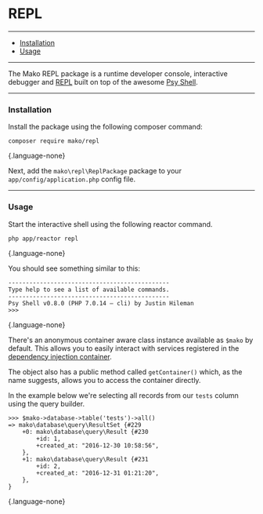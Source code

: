 # REPL

--------------------------------------------------------

* [Installation](#installation)
* [Usage](#usage)

--------------------------------------------------------

The Mako REPL package is a runtime developer console, interactive debugger and [REPL](https://en.wikipedia.org/wiki/Read-eval-print_loop) built on top of the awesome [Psy Shell](http://psysh.org/).

--------------------------------------------------------

<a id="installation"></a>

### Installation

Install the package using the following composer command:

```
composer require mako/repl
```
{.language-none}

Next, add the `mako\repl\ReplPackage` package to your `app/config/application.php` config file.

--------------------------------------------------------

<a id="usage"></a>

### Usage

Start the interactive shell using the following reactor command.

```
php app/reactor repl
```
{.language-none}

You should see something similar to this:

```
----------------------------------------------
Type help to see a list of available commands.
----------------------------------------------
Psy Shell v0.8.0 (PHP 7.0.14 — cli) by Justin Hileman
>>>
```
{.language-none}

There's an anonymous container aware class instance available as `$mako` by default. This allows you to easily interact with services registered in the [dependency injection container](:base_url:/docs/:version:/getting-started:dependency-injection#services).

The object also has a public method called `getContainer()` which, as the name suggests, allows you to access the container directly.

In the example below we're selecting all records from our `tests` column using the query builder.

```
>>> $mako->database->table('tests')->all()
=> mako\database\query\ResultSet {#229
	+0: mako\database\query\Result {#230
		+id: 1,
		+created_at: "2016-12-30 10:58:56",
	},
	+1: mako\database\query\Result {#231
		+id: 2,
		+created_at: "2016-12-31 01:21:20",
	},
}
```
{.language-none}
